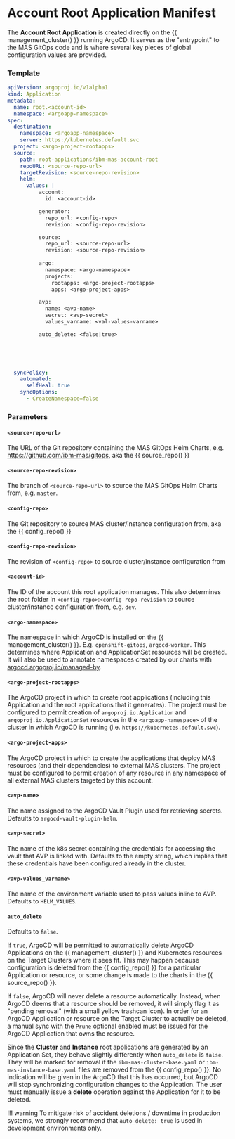 Account Root Application Manifest
===============================================================================

The **Account Root Application** is created directly on the {{ management_cluster() }} running ArgoCD. It serves as the "entrypoint" to the MAS GitOps code and is where several key pieces of global configuration values are provided.

### Template

```yaml
apiVersion: argoproj.io/v1alpha1
kind: Application
metadata:
  name: root.<account-id>
  namespace: <argoapp-namespace>
spec:
  destination:
    namespace: <argoapp-namespace>
    server: https://kubernetes.default.svc
  project: <argo-project-rootapps>
  source:
    path: root-applications/ibm-mas-account-root
    repoURL: <source-repo-url>
    targetRevision: <source-repo-revision>
    helm:
      values: |
          account:
            id: <account-id>

          generator:
            repo_url: <config-repo>
            revision: <config-repo-revision>

          source:
            repo_url: <source-repo-url>
            revision: <source-repo-revision>
          
          argo:
            namespace: <argo-namespace>
            projects:
              rootapps: <argo-project-rootapps>
              apps: <argo-project-apps>

          avp:
            name: <avp-name>
            secret: <avp-secret>
            values_varname: <val-values-varname>

          auto_delete: <false|true>



            
    
  syncPolicy:
    automated:
      selfHeal: true
    syncOptions:
      - CreateNamespace=false
```

### Parameters
#### `<source-repo-url>`
The URL of the Git repository containing the MAS GitOps Helm Charts, e.g. https://github.com/ibm-mas/gitops, aka the {{ source_repo() }}

#### `<source-repo-revision>`
The branch of `<source-repo-url>` to source the MAS GitOps Helm Charts from, e.g. `master`.

#### `<config-repo>`
The Git repository to source MAS cluster/instance configuration from, aka the {{ config_repo() }}

#### `<config-repo-revision>`
The revision of `<config-repo>` to source cluster/instance configuration from

#### `<account-id>`
The ID of the account this root application manages. This also determines the root folder in `<config-repo>`:`<config-repo-revision` to source cluster/instance configuration from, e.g. `dev`.

#### `<argo-namespace>`
The namespace in which ArgoCD is installed on the {{ management_cluster() }}. E.g. `openshift-gitops`, `argocd-worker`. This determines where Application and ApplicationSet resources will be created. It will also be used to annotate namespaces created by our charts with [argocd.argoproj.io/managed-by](https://argocd-operator.readthedocs.io/en/stable/usage/deploy-to-different-namespaces/).

#### `<argo-project-rootapps>`
The ArgoCD project in which to create root applications (including this Application and the root applications that it generates). The project must be configured to permit creation of `argoproj.io.Application` and `argoproj.io.ApplicationSet` resources in the `<argoapp-namespace>` of the cluster in which ArgoCD is running (i.e. `https://kubernetes.default.svc`).

#### `<argo-project-apps>`
The ArgoCD project in which to create the applications that deploy MAS resources (and their dependencies) to external MAS clusters. The project must be configured to permit creation of any resource in any namespace of all external MAS clusters targeted by this account.

#### `<avp-name>`
The name assigned to the ArgoCD Vault Plugin used for retrieving secrets. Defaults to `argocd-vault-plugin-helm`.

#### `<avp-secret>`
The name of the k8s secret containing the credentials for accessing the vault that AVP is linked with. Defaults to the empty string, which implies that these credentials have been configured already in the cluster.

#### `<avp-values_varname>`
The name of the environment variable used to pass values inline to AVP. Defaults to `HELM_VALUES`.


#### `auto_delete`
Defaults to `false`. 

If `true`, ArgoCD will be permitted to automatically delete ArgoCD Applications on the {{ management_cluster() }} and Kubernetes resources on the Target Clusters where it sees fit. This may happen because configuration is deleted from the {{ config_repo() }} for a particular Application or resource, or some change is made to the charts in the {{ source_repo() }}.

If `false`, ArgoCD will never delete a resource automatically. Instead, when ArgoCD deems that a resource should be removed, it will simply flag it as "pending removal" (with a small yellow trashcan icon). In order for an ArgoCD Application or resource on the Target Cluster to actually be deleted, a manual sync with the `Prune` optional enabled must be issued for the ArgoCD Application that owns the resource.

Since the **Cluster** and **Instance** root applications are generated by an Application Set, they behave slightly differently when `auto_delete` is `false`. They will be marked for removal if the `ibm-mas-cluster-base.yaml` or `ibm-mas-instance-base.yaml` files are removed from the {{ config_repo() }}. No indication will be given in the ArgoCD that this has occurred, but ArgoCD will stop synchronizing configuration changes to the Application. The user must manually issue a **delete** operation against the Application for it to be deleted.

!!! warning
    To mitigate risk of accident deletions / downtime in production systems, we strongly recommend that `auto_delete: true` is used in development environments only.


